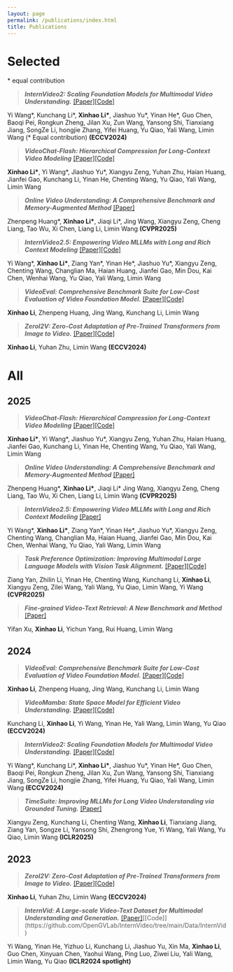 ```yaml
---
layout: page
permalink: /publications/index.html
title: Publications
---
```



# Selected
\* equal contribution

> ***InternVideo2: Scaling Foundation Models for Multimodal Video Understanding.*** [[Paper]](https://arxiv.org/pdf/2403.15377.pdf)[[Code]](https://github.com/OpenGVLab/InternVideo/tree/main/InternVideo2)

Yi Wang\*, Kunchang Li\*, **Xinhao Li\***, Jiashuo Yu\*, Yinan He\*, Guo Chen, Baoqi Pei, Rongkun Zheng, Jilan Xu, Zun Wang, Yansong Shi, Tianxiang Jiang, SongZe Li, hongjie Zhang, Yifei Huang, Yu Qiao, Yali Wang, Limin Wang (\* Equal contribution) **(ECCV2024)**

> ***VideoChat-Flash: Hierarchical Compression for Long-Context Video Modeling*** [[Paper]](https://arxiv.org/abs/2501.00574)[[Code]](https://github.com/OpenGVLab/VideoChat-Flash)

**Xinhao Li\***, Yi Wang\*, Jiashuo Yu\*, Xiangyu Zeng, Yuhan Zhu, Haian Huang, Jianfei Gao, Kunchang Li, Yinan He, Chenting Wang, Yu Qiao, Yali Wang, Limin Wang

> ***Online Video Understanding: A Comprehensive Benchmark and Memory-Augmented Method*** [[Paper]](https://arxiv.org/abs/2501.00584v1)

Zhenpeng Huang\*, **Xinhao Li\***, Jiaqi Li\*, Jing Wang, Xiangyu Zeng, Cheng Liang, Tao Wu, Xi Chen, Liang Li, Limin Wang  **(CVPR2025)**

> ***InternVideo2.5: Empowering Video MLLMs with Long and Rich Context Modeling***  [[Paper]](https://arxiv.org/abs/2501.12386)[[Code]](https://github.com/OpenGVLab/InternVideo/tree/main/InternVideo2.5)

Yi Wang\*,  **Xinhao Li\***, Ziang Yan\*, Yinan He\*, Jiashuo Yu\*, Xiangyu Zeng, Chenting Wang, Changlian Ma, Haian Huang, Jianfei Gao, Min Dou, Kai Chen, Wenhai Wang, Yu Qiao, Yali Wang, Limin Wang

> ***VideoEval: Comprehensive Benchmark Suite for Low-Cost Evaluation of Video Foundation Model.*** [[Paper]](https://arxiv.org/abs/2407.06491)[[Code]](https://github.com/leexinhao/VideoEval)

**Xinhao Li**, Zhenpeng Huang, Jing Wang, Kunchang Li, Limin Wang

> ***ZeroI2V: Zero-Cost Adaptation of Pre-Trained Transformers from Image to Video.*** [[Paper]](https://arxiv.org/abs/2310.01324)[[Code]](https://github.com/leexinhao/ZeroI2V)

**Xinhao Li**, Yuhan Zhu, Limin Wang **(ECCV2024)**

# All

## 2025

> ***VideoChat-Flash: Hierarchical Compression for Long-Context Video Modeling*** [[Paper]](https://arxiv.org/abs/2501.00574)[[Code]](https://github.com/OpenGVLab/VideoChat-Flash)

**Xinhao Li\***, Yi Wang\*, Jiashuo Yu\*, Xiangyu Zeng, Yuhan Zhu, Haian Huang, Jianfei Gao, Kunchang Li, Yinan He, Chenting Wang, Yu Qiao, Yali Wang, Limin Wang


> ***Online Video Understanding: A Comprehensive Benchmark and Memory-Augmented Method*** [[Paper]](https://arxiv.org/abs/2501.00584v1)

Zhenpeng Huang\*, **Xinhao Li\***, Jiaqi Li\* Jing Wang, Xiangyu Zeng, Cheng Liang, Tao Wu, Xi Chen, Liang Li, Limin Wang  **(CVPR2025)**

> ***InternVideo2.5: Empowering Video MLLMs with Long and Rich Context Modeling***  [[Paper]](https://arxiv.org/abs/2501.12386)

Yi Wang\*,  **Xinhao Li\***, Ziang Yan\*, Yinan He\*, Jiashuo Yu\*, Xiangyu Zeng, Chenting Wang, Changlian Ma, Haian Huang, Jianfei Gao, Min Dou, Kai Chen, Wenhai Wang, Yu Qiao, Yali Wang, Limin Wang

> ***Task Preference Optimization: Improving Multimodal Large Language Models with Vision Task Alignment.*** [[Paper]](https://arxiv.org/abs/2412.19326)[[Code]](https://github.com/OpenGVLab/TPO)

Ziang Yan, Zhilin Li, Yinan He, Chenting Wang, Kunchang Li, **Xinhao Li**, Xiangyu Zeng, Zilei Wang, Yali Wang, Yu Qiao, Limin Wang, Yi Wang  **(CVPR2025)**

> ***Fine-grained Video-Text Retrieval: A New Benchmark and Method*** [[Paper]](https://arxiv.org/pdf/2501.00513)

Yifan Xu, **Xinhao Li**, Yichun Yang, Rui Huang, Limin Wang
## 2024

> ***VideoEval: Comprehensive Benchmark Suite for Low-Cost Evaluation of Video Foundation Model.*** [[Paper]](https://arxiv.org/abs/2407.06491)[[Code]](https://github.com/leexinhao/VideoEval)

**Xinhao Li**, Zhenpeng Huang, Jing Wang, Kunchang Li, Limin Wang

> ***VideoMamba: State Space Model for Efficient Video Understanding.*** [[Paper]](https://arxiv.org/abs/2403.06977)[[Code]](https://github.com/OpenGVLab/VideoMamba)

Kunchang Li, **Xinhao Li**, Yi Wang, Yinan He, Yali Wang, Limin Wang, Yu Qiao **(ECCV2024)**

> ***InternVideo2: Scaling Foundation Models for Multimodal Video Understanding.*** [[Paper]](https://arxiv.org/pdf/2403.15377.pdf)[[Code]](https://github.com/OpenGVLab/InternVideo/tree/main/InternVideo2)

Yi Wang\*, Kunchang Li\*, **Xinhao Li\***, Jiashuo Yu\*, Yinan He\*, Guo Chen, Baoqi Pei, Rongkun Zheng, Jilan Xu, Zun Wang, Yansong Shi, Tianxiang Jiang, SongZe Li, hongjie Zhang, Yifei Huang, Yu Qiao, Yali Wang, Limin Wang **(ECCV2024)**

> ***TimeSuite: Improving MLLMs for Long Video Understanding via Grounded Tuning.*** [[Paper]](https://arxiv.org/abs/2410.19702)

Xiangyu Zeng, Kunchang Li, Chenting Wang, **Xinhao Li**, Tianxiang Jiang, Ziang Yan, Songze Li, Yansong Shi, Zhengrong Yue, Yi Wang, Yali Wang, Yu Qiao, Limin Wang **(ICLR2025)**

## 2023

> ***ZeroI2V: Zero-Cost Adaptation of Pre-Trained Transformers from Image to Video.*** [[Paper]](https://arxiv.org/abs/2310.01324)[[Code]](https://github.com/leexinhao/ZeroI2V)

**Xinhao Li**, Yuhan Zhu, Limin Wang **(ECCV2024)**

> ***InternVid: A Large-scale Video-Text Dataset for Multimodal Understanding and Generation.*** [[Paper]](https://openreview.net/forum?id=MLBdiWu4Fw&referrer=%5BAuthor%20Console%5D(%2Fgroup%3Fid%3DICLR.cc%2F2024%2FConference%2FAuthors%23your-submissions))[[Code]](https://github.com/OpenGVLab/InternVideo/tree/main/Data/InternVid) 

Yi Wang, Yinan He, Yizhuo Li, Kunchang Li, Jiashuo Yu, Xin Ma, **Xinhao Li**, Guo Chen, Xinyuan Chen, Yaohui Wang, Ping Luo, Ziwei Liu, Yali Wang, Limin Wang, Yu Qiao **(ICLR2024 spotlight)** 
